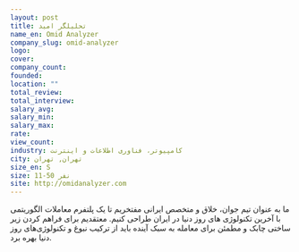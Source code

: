```yaml
---
layout: post
title: تحلیلگر امید
name_en: Omid Analyzer
company_slug: omid-analyzer
logo: 
cover: 
company_count:
founded:
location: ""
total_review: 
total_interview: 
salary_avg: 
salary_min: 
salary_max: 
rate: 
view_count: 
industry: کامپیوتر، فناوری اطلاعات و اینترنت
city: تهران, تهران
size_en: S
size: 11-50 نفر
site: http://omidanalyzer.com
---
```


ما به عنوان تیم جوان، خلاق و متخصص ایرانی مفتخریم تا یک پلتفرم معاملات الگوریتمی با آخرین تکنولوژی های روز دنیا در ایران طراحی کنیم.  معتقدیم برای فراهم کردن زیر ساختی چابک و مطمئن برای معامله به سبک آینده باید از ترکیب نبوغ و تکنولوژی‌های روز دنیا بهره برد.
